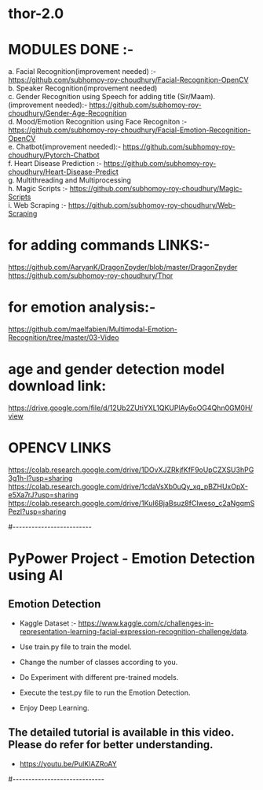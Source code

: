 # thor-2.0

# MODULES DONE :-
a. Facial Recognition(improvement needed) :- https://github.com/subhomoy-roy-choudhury/Facial-Recognition-OpenCV<br>
b. Speaker Recognition(improvement needed)<br>
c. Gender Recognition using Speech for adding title (Sir/Maam).(improvement needed):- https://github.com/subhomoy-roy-choudhury/Gender-Age-Recognition<br>
d. Mood/Emotion Recognition using Face Recogniton :- https://github.com/subhomoy-roy-choudhury/Facial-Emotion-Recognition-OpenCV  <br>
e. Chatbot(improvement needed):- https://github.com/subhomoy-roy-choudhury/Pytorch-Chatbot<br>
f. Heart Disease Prediction :- https://github.com/subhomoy-roy-choudhury/Heart-Disease-Predict <br>
g. Multithreading and Multiprocessing<br>
h. Magic Scripts :- https://github.com/subhomoy-roy-choudhury/Magic-Scripts<br>
i. Web Scraping :- https://github.com/subhomoy-roy-choudhury/Web-Scraping <br>

# for adding commands LINKS:-
https://github.com/AaryanK/DragonZpyder/blob/master/DragonZpyder
https://github.com/subhomoy-roy-choudhury/Thor

# for emotion analysis:-
https://github.com/maelfabien/Multimodal-Emotion-Recognition/tree/master/03-Video

# age and gender detection model download link:
https://drive.google.com/file/d/12Ub2ZUtiYXL1QKUPlAy6oOG4Qhn0GM0H/view

# OPENCV LINKS
https://colab.research.google.com/drive/1DOvXJZRkjfKfF9oUpCZXSU3hPG3g1h-l?usp=sharing
https://colab.research.google.com/drive/1cdaVsXb0uQy_xq_pBZHUxOpX-e5Xa7rJ?usp=sharing
https://colab.research.google.com/drive/1KuI6BjaBsuz8fClweso_c2aNgqmSPezl?usp=sharing

#-------------------------
# PyPower Project - Emotion Detection using AI

## Emotion Detection

- Kaggle Dataset :- https://www.kaggle.com/c/challenges-in-representation-learning-facial-expression-recognition-challenge/data.

- Use train.py file to train the model.

- Change the number of classes according to you.

- Do Experiment with different pre-trained models.

- Execute the test.py file to run the Emotion Detection.

- Enjoy Deep Learning.

## The detailed tutorial is available in this video. Please do refer for better understanding.

- https://youtu.be/PulKlAZRoAY

#-----------------------------